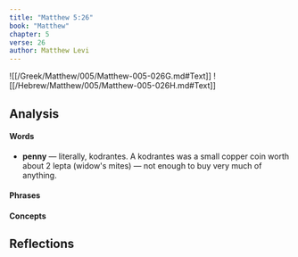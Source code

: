 ```yaml
---
title: "Matthew 5:26"
book: "Matthew"
chapter: 5
verse: 26
author: Matthew Levi
---
```

![[/Greek/Matthew/005/Matthew-005-026G.md#Text]]
![[/Hebrew/Matthew/005/Matthew-005-026H.md#Text]]

## Analysis

#### Words
- **penny** — literally, kodrantes. A kodrantes was a small copper coin worth about 2 lepta (widow's mites) — not enough to buy very much of anything.

#### Phrases

#### Concepts

## Reflections

